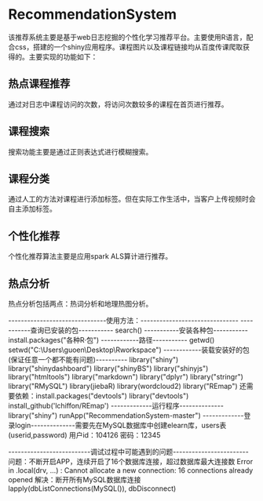 # RecommendationSystem
该推荐系统主要是基于web日志挖掘的个性化学习推荐平台。主要使用R语言，配合css，搭建的一个shiny应用程序。课程图片以及课程链接均从百度传课爬取获得的。主要实现的功能如下：
## 热点课程推荐
通过对日志中课程访问的次数，将访问次数较多的课程在首页进行推荐。
## 课程搜索
搜索功能主要是通过正则表达式进行模糊搜索。
## 课程分类
通过人工的方法对课程进行添加标签。但在实际工作生活中，当客户上传视频时会自主添加标签。
## 个性化推荐
个性化推荐算法主要是应用spark ALS算计进行推荐。
## 热点分析
热点分析包括两点：热词分析和地理热图分析。

-------------------------------使用方法：-------------------------------
-----------查询已安装的包-----------
search()
-----------安装各种包-----------
install.packages("各种R·包")
------------路径-----------
getwd()
setwd("C:\\Users\\guoen\\Desktop\\Rworkspace")
------------装载安装好的包(保证任意一个都不能有问题)----------
library("shiny")
library("shinydashboard")
library("shinyBS")
library("shinyjs")
library("htmltools")
library("markdown")
library("dplyr")
library("stringr")
library("RMySQL")
library(jiebaR)
library(wordcloud2)
library("REmap")    	还需要依赖：install.packages("devtools")    library("devtools")    install_github('lchiffon/REmap')
-------------运行程序--------------
library("shiny")
runApp("RecommendationSystem-master")
-------------登录login--------------需要先在MySQL数据库中创建elearn库，users表(userid,password)
用户id：104126
密码：12345

--------------------------调试过程中可能遇到的问题------------------------
问题：不断开启APP，连续开启了16个数据库连接，超过数据库最大连接数
Error in .local(drv, ...) : 
  Cannot allocate a new connection: 16 connections already opened
解决：断开所有MySQL数据库连接
lapply(dbListConnections(MySQL()), dbDisconnect)